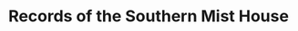 --- 
title: "Records of the Southern Mist House"
publishdate: "2019-3-8T16:48:46+02:00"
src: "https://365manga.net/manga/records-of-the-southern-mist-house"
image: "https://file-thumb.mpcdn.net/356147/1/180.jpg"
description: "In the mysterious female boss Lu Mansheng's spice shop, occurs many unquestionable fantastical stories of the vicissitudes of life."
---